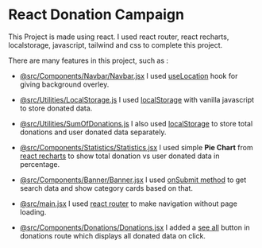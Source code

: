 # React Donation Campaign

This Project is made using react. I used react router, react recharts, localstorage, javascript, tailwind and css to complete this project.

There are many features in this project, such as :

- [@src/Components/Navbar/Navbar.jsx](https://github.com/programming-hero-web-course-4/b8a8-donation-campaign-AskatAsh/blob/main/src/Components/Navbar/Navbar.jsx) I used [useLocation]() hook for giving background overley.

- [@src/Utilities/LocalStorage.js](https://github.com/programming-hero-web-course-4/b8a8-donation-campaign-AskatAsh/blob/main/src/Utilities/LocalStorage.js) I used [localStorage]() with vanilla javascript to store donated data.

- [@src/Utilities/SumOfDonations.js](https://github.com/programming-hero-web-course-4/b8a8-donation-campaign-AskatAsh/blob/main/src/Utilities/SumOfDonations.js) I also used [localStorage]() to store total donations and user donated data separately.

- [@src/Components/Statistics/Statistics.jsx](https://github.com/programming-hero-web-course-4/b8a8-donation-campaign-AskatAsh/blob/main/src/Components/Statistics/Statistics.jsx) I used simple **Pie Chart** from [react recharts]() to show total donation vs user donated data in percentage.

- [@src/Components/Banner/Banner.jsx](https://github.com/programming-hero-web-course-4/b8a8-donation-campaign-AskatAsh/blob/main/src/Components/Banner/Banner.jsx) I used [onSubmit method]() to get search data and show category cards based on that.

- [@src/main.jsx](https://github.com/programming-hero-web-course-4/b8a8-donation-campaign-AskatAsh/blob/main/src/main.jsx) I used [react router]() to make navigation without page loading.

- [@src/Components/Donations/Donations.jsx](https://github.com/programming-hero-web-course-4/b8a8-donation-campaign-AskatAsh/blob/main/src/Components/Donations/Donations.jsx) I added a [see all]() button in donations route which displays all donated data on click.